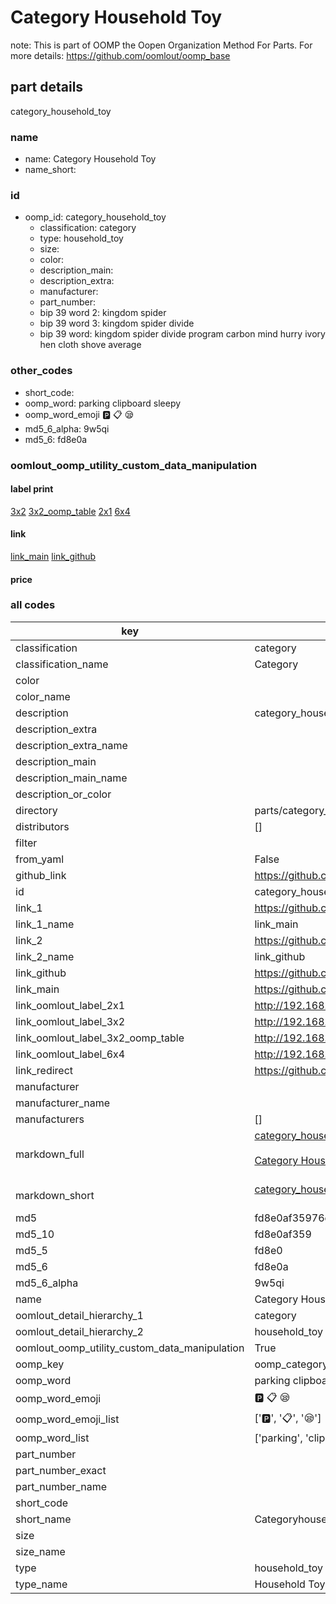 # Category Household Toy  

note: This is part of OOMP the Oopen Organization Method For Parts. For more details: https://github.com/oomlout/oomp_base

##  part details
  



category_household_toy



### name
* name: Category Household Toy
* name_short: 
### id
* oomp_id: category_household_toy
  * classification: category
  * type: household_toy
  * size: 
  * color: 
  * description_main: 
  * description_extra: 
  * manufacturer: 
  * part_number: 
  * bip 39 word 2: kingdom spider
  * bip 39 word 3: kingdom spider divide
  * bip 39 word: kingdom spider divide program carbon mind hurry ivory hen cloth shove average

### other_codes
* short_code: 
* oomp_word: parking clipboard sleepy
* oomp_word_emoji :parking: :clipboard: :sleepy:
* md5_6_alpha: 9w5qi
* md5_6: fd8e0a






### oomlout_oomp_utility_custom_data_manipulation
#### label print
[3x2](http://192.168.1.245:1112/?label=oomp%209w5qi)
[3x2_oomp_table](http://192.168.1.108:1112/?label=oomp%209w5qi)
[2x1](http://192.168.1.242:1112/?label=oomp%209w5qi)
[6x4](http://192.168.1.55:1112/?label=oomp%209w5qi)    

#### link

[link_main](https://github.com/oomlout/oomlout_oomp_version_1_messy/tree/main/parts/category_household_toy) [link_github](https://github.com/oomlout/oomlout_oomp_version_1_messy/tree/main/parts/category_household_toy)                             

#### price







### all codes 
| key | value |  
| --- | --- |  
| classification | category |  
| classification_name | Category |  
| color |  |  
| color_name |  |  
| description | category_household_toy |  
| description_extra |  |  
| description_extra_name |  |  
| description_main |  |  
| description_main_name |  |  
| description_or_color |   |  
| directory | parts/category_household_toy |  
| distributors | [] |  
| filter |  |  
| from_yaml | False |  
| github_link | https://github.com/oomlout/oomlout_oomp_part_src/tree/main/parts/category_household_toy |  
| id | category_household_toy |  
| link_1 | https://github.com/oomlout/oomlout_oomp_version_1_messy/tree/main/parts/category_household_toy |  
| link_1_name | link_main |  
| link_2 | https://github.com/oomlout/oomlout_oomp_version_1_messy/tree/main/parts/category_household_toy |  
| link_2_name | link_github |  
| link_github | https://github.com/oomlout/oomlout_oomp_version_1_messy/tree/main/parts/category_household_toy |  
| link_main | https://github.com/oomlout/oomlout_oomp_version_1_messy/tree/main/parts/category_household_toy |  
| link_oomlout_label_2x1 | http://192.168.1.242:1112/?label=oomp%209w5qi |  
| link_oomlout_label_3x2 | http://192.168.1.245:1112/?label=oomp%209w5qi |  
| link_oomlout_label_3x2_oomp_table | http://192.168.1.108:1112/?label=oomp%209w5qi |  
| link_oomlout_label_6x4 | http://192.168.1.55:1112/?label=oomp%209w5qi |  
| link_redirect | https://github.com/oomlout/oomlout_oomp_version_1_messy/tree/main/parts/category_household_toy |  
| manufacturer |  |  
| manufacturer_name |  |  
| manufacturers | [] |  
| markdown_full | [category_household_toy](none)<br>[](none)<br>[Category Household Toy](none)<br><br> |  
| markdown_short | [category_household_toy](none)<br><br> |  
| md5 | fd8e0af35976edf633913abe7ff46bd5 |  
| md5_10 | fd8e0af359 |  
| md5_5 | fd8e0 |  
| md5_6 | fd8e0a |  
| md5_6_alpha | 9w5qi |  
| name | Category Household Toy |  
| oomlout_detail_hierarchy_1 | category |  
| oomlout_detail_hierarchy_2 | household_toy |  
| oomlout_oomp_utility_custom_data_manipulation | True |  
| oomp_key | oomp_category_household_toy |  
| oomp_word | parking clipboard sleepy |  
| oomp_word_emoji | :parking: :clipboard: :sleepy: |  
| oomp_word_emoji_list | [':parking:', ':clipboard:', ':sleepy:'] |  
| oomp_word_list | ['parking', 'clipboard', 'sleepy'] |  
| part_number |  |  
| part_number_exact |  |  
| part_number_name |  |  
| short_code |  |  
| short_name | Categoryhouseholdtoy |  
| size |  |  
| size_name |  |  
| type | household_toy |  
| type_name | Household Toy |  
